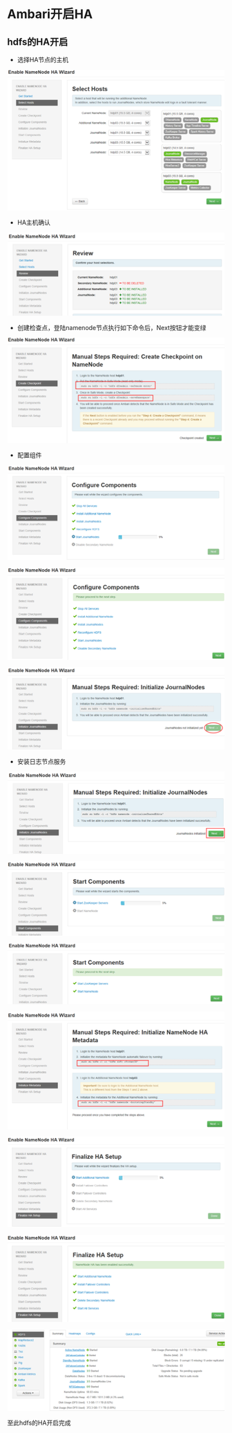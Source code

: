 # Ambari开启HA

## hdfs的HA开启

- 选择HA节点的主机

![](../img/45.png)

- HA主机确认

![](../img/46.png)

- 创建检查点，登陆namenode节点执行如下命令后，Next按钮才能变绿

![](../img/47.png)

- 配置组件

![](../img/48.png)

![](../img/49.png)

![](../img/50.png)

- 安装日志节点服务

![](../img/51.png)

![](../img/52.png)

![](../img/53.png)

![](../img/54.png)

![](../img/55.png)

![](../img/56.png)

![](../img/57.png)

至此hdfs的HA开启完成
